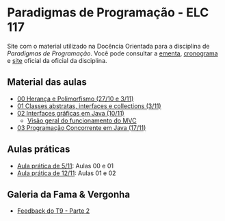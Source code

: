 # Paradigmas de Programação - ELC 117
Site com o material utilizado na Docência Orientada para a disciplina de *Paradigmas de Programação*. Você pode consultar a [ementa](http://www-usr.inf.ufsm.br/~andrea/elc117/plano-de-ensino-elc117.pdf), [cronograma](https://docs.google.com/spreadsheets/d/1P7HvfEcoUK5B5TVw5XvHlZMiahKPBuwqnhohgQ1xmJk/pubhtml) e [site](http://www-usr.inf.ufsm.br/~andrea/elc117-2015b) oficial da oficial da disciplina. 

## Material das aulas
 - [00 Herança e Polimorfismo (27/10 e 3/11)](00_slides-java-heranca-polimorfismo-2015b.pdf)
 - [01 Classes abstratas, interfaces e collections (3/11)](01_slides-java-abstract-2015b.pdf)
 - [02 Interfaces gráficas em Java (10/11)](02_slides-java-gui-2015b.pdf)
   - [Visão geral do funcionamento do MVC](02_extra_00-gui-2015.pdf)
 - [03 Programação Concorrente em Java (17/11)](03_slides-java-threads-2015b.pdf)

## Aulas práticas
 - [Aula prática de 5/11](pratica-05-11): Aulas 00 e 01
 - [Aula prática de 12/11](pratica-12-11): Aulas 01 e 02


## Galeria da Fama & Vergonha
 - [Feedback do T9 - Parte 2](halls/t9-parte2.pdf)

